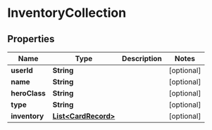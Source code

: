 
# InventoryCollection

## Properties
Name | Type | Description | Notes
------------ | ------------- | ------------- | -------------
**userId** | **String** |  |  [optional]
**name** | **String** |  |  [optional]
**heroClass** | **String** |  |  [optional]
**type** | **String** |  |  [optional]
**inventory** | [**List&lt;CardRecord&gt;**](CardRecord.md) |  |  [optional]



